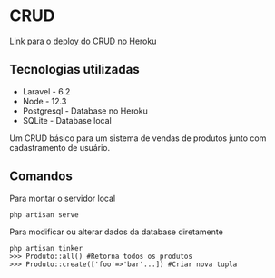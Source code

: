 # CRUD

 [Link para o deploy do CRUD no Heroku](crud-desafio.herokuapp.com/)

## Tecnologias utilizadas

- Laravel - 6.2
- Node - 12.3
- Postgresql - Database no Heroku
- SQLite - Database local

Um CRUD básico para um sistema de vendas de produtos junto com cadastramento de usuário.


## Comandos 
Para montar o servidor local

    php artisan serve

   Para modificar ou alterar dados da database diretamente
   

    php artisan tinker
    >>> Produto::all() #Retorna todos os produtos
    >>> Produto::create(['foo'=>'bar'...]) #Criar nova tupla

   

    

